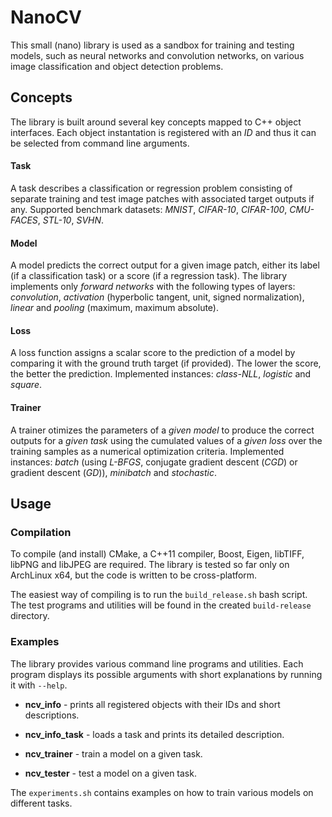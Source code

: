 # NanoCV

This small (nano) library is used as a sandbox for training and testing models, such as neural networks and convolution networks, on various image classification and object detection problems. 

## Concepts

The library is built around several key concepts mapped to C++ object interfaces. Each object instantation is registered with an *ID* and thus it can be selected 
from command line arguments. 

#### Task

A task describes a classification or regression problem consisting of separate training and test image patches with associated target outputs if any. Supported benchmark 
datasets: *MNIST*, *CIFAR-10*, *CIFAR-100*, *CMU-FACES*, *STL-10*, *SVHN*.

#### Model

A model predicts the correct output for a given image patch, either its label (if a classification task) or a score (if a regression task). The library 
implements only *forward networks* with the following types of layers: *convolution*, *activation* (hyperbolic tangent, unit, signed normalization), *linear* and *pooling* (maximum, maximum absolute).

#### Loss 

A loss function assigns a scalar score to the prediction of a model by comparing it with the ground truth target (if provided). 
The lower the score, the better the prediction. Implemented instances: *class-NLL*, *logistic* and *square*.

#### Trainer

A trainer otimizes the parameters of a *given model* to produce the correct outputs for a *given task* using the cumulated values of a *given loss* over the training samples as a numerical optimization criteria. Implemented instances: *batch* (using *L-BFGS*, conjugate gradient descent (*CGD*) or gradient descent (*GD*)), *minibatch* and *stochastic*.

## Usage

### Compilation

To compile (and install) CMake, a C++11 compiler, Boost, Eigen, libTIFF, libPNG and libJPEG are required. The library is tested so far only on ArchLinux x64, but the 
code is written to be cross-platform.

The easiest way of compiling is to run the `build_release.sh` bash script. The test programs and utilities will be found in the created `build-release` directory.

### Examples

The library provides various command line programs and utilities. Each program displays its possible arguments with short explanations by running it with `--help`.

* **ncv_info** - prints all registered objects with their IDs and short descriptions.

* **ncv_info_task** - loads a task and prints its detailed description.

* **ncv_trainer** - train a model on a given task.

* **ncv_tester** - test a model on a given task.

The `experiments.sh` contains examples on how to train various models on different tasks.




 
